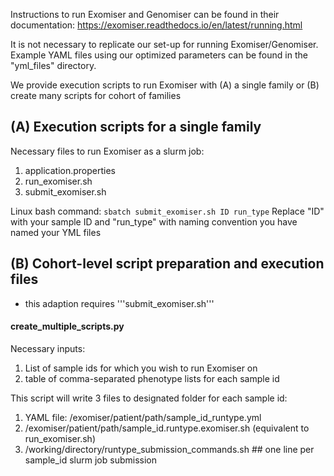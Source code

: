 Instructions to run Exomiser and Genomiser can be found in their documentation: https://exomiser.readthedocs.io/en/latest/running.html

It is not necessary to replicate our set-up for running Exomiser/Genomiser. Example YAML files using our optimized parameters can be found in the "yml_files" directory.

We provide execution scripts to run Exomiser with (A) a single family or (B) create many scripts for cohort of families

## (A) Execution scripts for a single family
Necessary files to run Exomiser as a slurm job:

1. application.properties
2. run_exomiser.sh
3. submit_exomiser.sh

Linux bash command: ```sbatch submit_exomiser.sh ID run_type```
Replace "ID" with your sample ID and "run_type" with naming convention you have named your YML files


## (B) Cohort-level script preparation and execution files
- this adaption requires '''submit_exomiser.sh'''
#### create_multiple_scripts.py
Necessary inputs: 
1. List of sample ids for which you wish to run Exomiser on
2. table of comma-separated phenotype lists for each sample id


This script will write 3 files to designated folder for each sample id:
1. YAML file: /exomiser/patient/path/sample_id_runtype.yml
2. /exomiser/patient/path/sample_id.runtype.exomiser.sh (equivalent to run_exomiser.sh)
3. /working/directory/runtype_submission_commands.sh ## one line per sample_id slurm job submission
